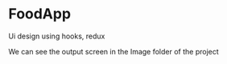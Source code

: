 # FoodApp
Ui design using hooks, redux

We can see the output screen in the Image folder of the project
